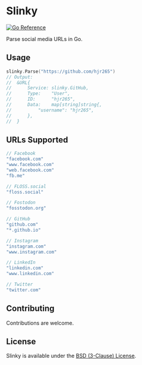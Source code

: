 # Slinky

[![Go Reference](https://pkg.go.dev/badge/github.com/FurqanSoftware/slinky.svg)](https://pkg.go.dev/github.com/FurqanSoftware/slinky) 

Parse social media URLs in Go.

## Usage

``` go
slinky.Parse("https://github.com/hjr265")
// Output:
// 	&URL{
// 		Service: slinky.GitHub,
// 		Type:    "User",
// 		ID:      "hjr265",
// 		Data:    map[string]string{,
// 			"username": "hjr265",
// 		},
//	}
```

## URLs Supported

``` go
// Facebook
"facebook.com"
"www.facebook.com"
"web.facebook.com"
"fb.me"

// FLOSS.social
"floss.social"

// Fostodon
"fosstodon.org"

// GitHub
"github.com"
"*.github.io"

// Instagram
"instagram.com"
"www.instagram.com"

// LinkedIn
"linkedin.com"
"www.linkedin.com"

// Twitter
"twitter.com"
```

## Contributing

Contributions are welcome.

## License

Slinky is available under the [BSD (3-Clause) License](https://opensource.org/licenses/BSD-3-Clause).
